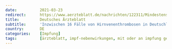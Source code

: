 ```yaml
---
date:          2021-03-23
redirect:      https://www.aerzteblatt.de/nachrichten/122311/Mindestens-14-Faelle-von-Hirnvenenthrombosen-in-Deutschland-gemeldet
title:         Deutsches Ärzteblatt
subtitle:      'Inzwischen 16 Fälle von Hirnvenenthrombosen in Deutschland gemeldet'
country:       DE
categories:    [Impfung]
tags:          [ärzteblatt, impf-nebenwirkungen, mit oder an impfung gestorben, blutgerinnungsstörungen, astrazeneca]
---
```


